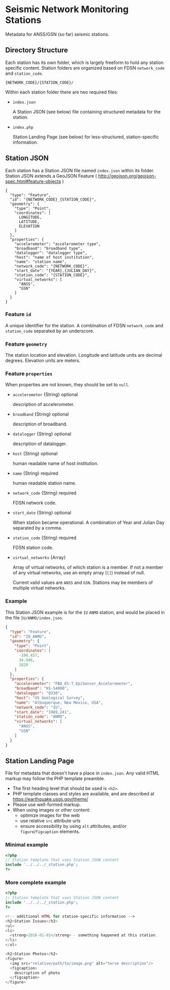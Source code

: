 Seismic Network Monitoring Stations
===================================

Metadata for ANSS/GSN (so far) seismic stations.


## Directory Structure

Each station has its own folder, which is largely freeform to hold any station
specific content.  Station folders are organized based on FDSN `network_code` and `station_code`.
```
{NETWORK_CODE}/{STATION_CODE}/
```

Within each station folder there are two required files:

- `index.json`

  A Station JSON (see below) file containing structured metadata for the
  station.

- `index.php`

  Station Landing Page (see below) for less-structured, station-specific
  information.


## Station JSON

Each station has a Station JSON file named `index.json` within its folder.
Station JSON extends a GeoJSON Feature
  ( http://geojson.org/geojson-spec.html#feature-objects )

```
{
  "type": "Feature",
  "id": "{NETWORK_CODE}_{STATION_CODE}",
  "geometry": {
    "type": "Point",
    "coordinates": [
      LONGITUDE,
      LATITUDE,
      ELEVATION
    ]
  },
  "properties": {
    "accelerometer": "accelerometer type",
    "broadband": "broadband type",
    "datalogger": "datalogger type",
    "host": "name of host institution",
    "name": "station name",
    "network_code": "{NETWORK_CODE}",
    "start_date": "{YEAR},{JULIAN_DAY}",
    "station_code": "{STATION_CODE}",
    "virtual_networks": [
      "ANSS",
      "GSN"
    ]
  }
}
```

### Feature `id`

A unique identifier for the station.
A combination of FDSN `network_code` and `station_code` separated by an
underscore.

### Feature `geometry`

The station location and elevation.
Longitude and latitude units are decimal degrees.
Elevation units are meters.

### Feature `properties`

When properties are not known, they should be set to `null`.

- `accelerometer` {String} optional

  description of accelerometer.

- `broadband` {String} optional

  description of broadband.

- `datalogger` {String} optional

  description of datalogger.

- `host` {String} optional

  human readable name of host institution.

- `name` {String} required

  human readable station name.

- `network_code` {String} required

  FDSN network code.

- `start_date` {String} optional

  When station became operational.
  A combination of Year and Julian Day separated by a comma.

- `station_code` {String} required

  FDSN station code.

- `virtual_networks` {Array<String>}

  Array of virtual networks, of which station is a member.
  If not a member of any virtual networks, use an empty array (`[]`)
  instead of null.

  Current valid values are `ANSS` and `GSN`.
  Stations may be members of multiple virtual networks.


### Example
This Station JSON example is for the `IU` `ANMO` station, and would be placed
in the file `IU/ANMO/index.json`.

```json
{
  "type": "Feature",
  "id": "IU_ANMO",
  "geometry": {
    "type": "Point",
    "coordinates": [
      -106.457,
      34.946,
      1820
    ]
  },
  "properties": {
    "accelerometer": "FBA_ES-T_EpiSensor_Accelerometer",
    "broadband": "KS-54000",
    "datalogger": "Q330",
    "host": "US Geological Survey",
    "name": "Albuquerque, New Mexico, USA",
    "network_code": "IU",
    "start_date": "1989,241",
    "station_code": "ANMO",
    "virtual_networks": [
      "ANSS",
      "GSN"
    ]
  }
}
```


## Station Landing Page

File for metadata that doesn't have a place in `index.json`.
Any valid HTML markup may follow the PHP template preamble.

- The first heading level that should be used is `<h2>`.
- PHP template classes and styles are available, and are described at
  https://earthquake.usgs.gov/theme/
- Please use well-formed markup.
- When using images or other content:
  - optimize images for the web
  - use relative `src` attribute urls
  - ensure accessibility by using `alt` attributes, and/or
    `figure`/`figcaption` elements.

### Minimal example

```php
<?php
// Station template that uses Station JSON content
include '../../../_station.php';
?>
```

### More complete example

```php
<?php
// Station template that uses Station JSON content
include '../../../_station.php';
?>

<!-- additional HTML for station-specific information -->
<h2>Station Issues</h2>
<ul>
<li>
  <strong>2016-01-01</strong> - something happened at this station.
</li>
</ul>

<h2>Station Photos</h2>
<figure>
  <img src="relative/path/to/image.png" alt="terse description"/>
  <figcaption>
    description of photo
  </figcaption>
</figure>
```
